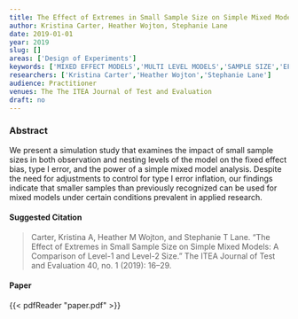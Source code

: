 ```yaml
---
title: The Effect of Extremes in Small Sample Size on Simple Mixed Models- A Comparison of Level-1 and Level-2 Size
author: Kristina Carter, Heather Wojton, Stephanie Lane
date: 2019-01-01
year: 2019
slug: []
areas: ['Design of Experiments']
keywords: ['MIXED EFFECT MODELS','MULTI LEVEL MODELS','SAMPLE SIZE','EFFECT SIZE','POWER']
researchers: ['Kristina Carter','Heather Wojton','Stephanie Lane']
audience: Practitioner
venues: The The ITEA Journal of Test and Evaluation
draft: no
---
```




### Abstract
We present a simulation study that examines the impact of small sample sizes in both observation and nesting levels of the model on the fixed effect bias, type I error, and the power of a simple mixed model analysis. Despite the need for adjustments to control for type I error inflation, our findings indicate that smaller samples than previously recognized can be used for mixed models under certain conditions prevalent in applied research.

#### Suggested Citation
> Carter, Kristina A, Heather M Wojton, and Stephanie T Lane. “The Effect of Extremes in Small Sample Size on Simple Mixed Models: A Comparison of Level-1 and Level-2 Size.” The ITEA Journal of Test and Evaluation 40, no. 1 (2019): 16–29.



#### Paper
{{< pdfReader "paper.pdf" >}}


